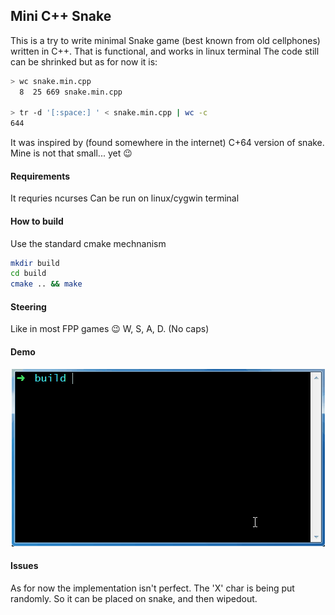 ## Mini C++ Snake
This is a try to write minimal Snake game (best known from old cellphones) written in C++. That
is functional, and works in linux terminal The code still can be shrinked but as for now it is:

```sh
> wc snake.min.cpp
  8  25 669 snake.min.cpp
  
> tr -d '[:space:] ' < snake.min.cpp | wc -c
644
```

It was inspired by (found somewhere in the internet) C+64 version of snake. Mine is not that small... yet :wink:

#### Requirements
It requries ncurses
Can be run on linux/cygwin terminal

#### How to build
Use the standard cmake mechnanism
```sh
mkdir build
cd build
cmake .. && make
```

#### Steering
Like in most FPP games :wink: W, S, A, D. (No caps)

#### Demo
<p align="center">
<img src="https://raw.githubusercontent.com/vincentto13/minimal-snake/master/demo.gif">
</p>

#### Issues
As for now the implementation isn't perfect. The 'X' char is being put randomly. So it can be placed on snake, and then wipedout.
